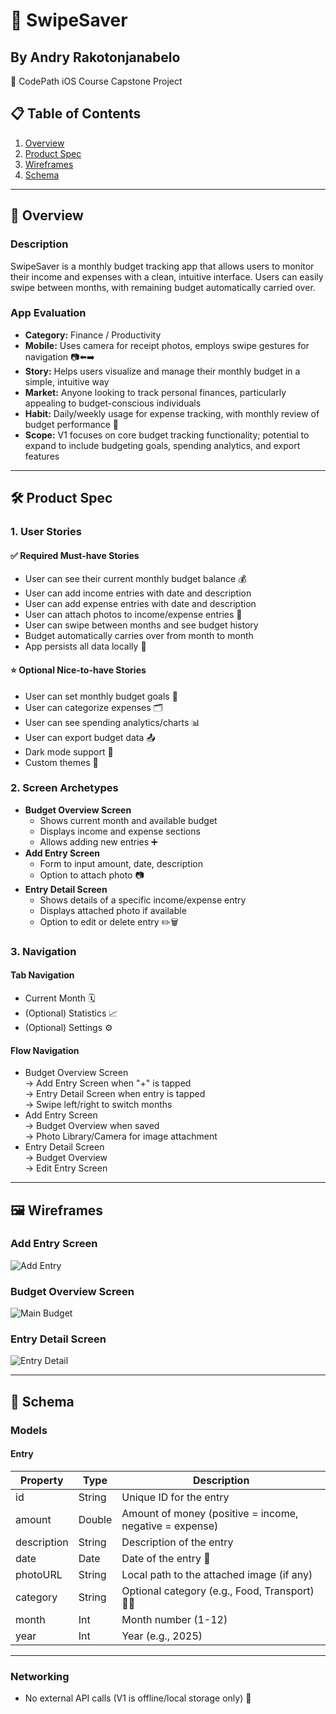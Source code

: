 # 💸 SwipeSaver

## By Andry Rakotonjanabelo  
📱 CodePath iOS Course Capstone Project

## 📋 Table of Contents
1. [Overview](#overview)
2. [Product Spec](#product-spec)
3. [Wireframes](#wireframes)
4. [Schema](#schema)

---

## 🧭 Overview

### Description
SwipeSaver is a monthly budget tracking app that allows users to monitor their income and expenses with a clean, intuitive interface. Users can easily swipe between months, with remaining budget automatically carried over.

### App Evaluation
- **Category:** Finance / Productivity
- **Mobile:** Uses camera for receipt photos, employs swipe gestures for navigation 📷⬅️➡️
- **Story:** Helps users visualize and manage their monthly budget in a simple, intuitive way
- **Market:** Anyone looking to track personal finances, particularly appealing to budget-conscious individuals
- **Habit:** Daily/weekly usage for expense tracking, with monthly review of budget performance 📅
- **Scope:** V1 focuses on core budget tracking functionality; potential to expand to include budgeting goals, spending analytics, and export features

---

## 🛠 Product Spec

### 1. User Stories

#### ✅ Required Must-have Stories
- User can see their current monthly budget balance 💰
- User can add income entries with date and description
- User can add expense entries with date and description
- User can attach photos to income/expense entries 📎
- User can swipe between months and see budget history
- Budget automatically carries over from month to month
- App persists all data locally 💾

#### ⭐ Optional Nice-to-have Stories
- User can set monthly budget goals 🎯
- User can categorize expenses 🗂
- User can see spending analytics/charts 📊
- User can export budget data 📤
- Dark mode support 🌙
- Custom themes 🎨

### 2. Screen Archetypes
- **Budget Overview Screen**
  - Shows current month and available budget
  - Displays income and expense sections
  - Allows adding new entries ➕
- **Add Entry Screen**
  - Form to input amount, date, description
  - Option to attach photo 📷
- **Entry Detail Screen**
  - Shows details of a specific income/expense entry
  - Displays attached photo if available
  - Option to edit or delete entry ✏️🗑

### 3. Navigation

#### Tab Navigation
- Current Month 🗓
- (Optional) Statistics 📈
- (Optional) Settings ⚙️

#### Flow Navigation
- Budget Overview Screen  
  → Add Entry Screen when "+" is tapped  
  → Entry Detail Screen when entry is tapped  
  → Swipe left/right to switch months  
- Add Entry Screen  
  → Budget Overview when saved  
  → Photo Library/Camera for image attachment  
- Entry Detail Screen  
  → Budget Overview  
  → Edit Entry Screen

---

## 🖼 Wireframes

### Add Entry Screen
![Add Entry](./SwipeSaver%20Add%20Entry%20WF.png)

### Budget Overview Screen
![Main Budget](./SwipeSaver%20Main%20Budget%20WF.png)

### Entry Detail Screen
![Entry Detail](./SwipeSaver%20Entry%20Detail%20WF.png)

---

## 🧱 Schema

### Models

#### Entry
| Property    | Type    | Description                                      |
|-------------|---------|--------------------------------------------------|
| id          | String  | Unique ID for the entry                          |
| amount      | Double  | Amount of money (positive = income, negative = expense) |
| description | String  | Description of the entry                         |
| date        | Date    | Date of the entry 📆                             |
| photoURL    | String  | Local path to the attached image (if any)        |
| category    | String  | Optional category (e.g., Food, Transport) 🍕🚗     |
| month       | Int     | Month number (1-12)                              |
| year        | Int     | Year (e.g., 2025)                                |

---

### Networking
- No external API calls (V1 is offline/local storage only) 📴
